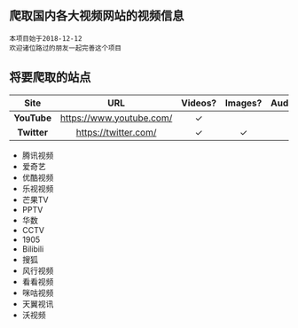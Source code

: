 爬取国内各大视频网站的视频信息
------------------------------
    本项目始于2018-12-12
    欢迎诸位路过的朋友一起完善这个项目
    
将要爬取的站点
-------------------------------
| Site | URL | Videos? | Images? | Audios? |
| :--: | :--: | :-----: | :-----: | :-----: |
| **YouTube** | <https://www.youtube.com/>    |✓| | |
| **Twitter** | <https://twitter.com/>        |✓|✓| |

- 腾讯视频
- 爱奇艺
- 优酷视频
- 乐视视频
- 芒果TV
- PPTV
- 华数
- CCTV
- 1905
- Bilibili
- 搜狐
- 风行视频
- 看看视频
- 咪咕视频
- 天翼视讯
- 沃视频